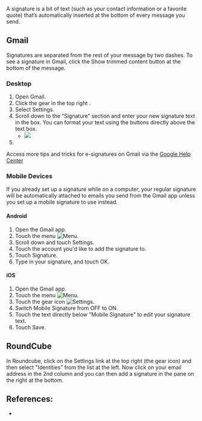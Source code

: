 

A signature is a bit of text (such as your contact information or a favorite quote) that’s automatically inserted at the bottom of every message you send.


## Gmail

Signatures are separated from the rest of your message by two dashes. To see a signature in Gmail, click the Show trimmed content button at the bottom of the message.


### Desktop

1. Open Gmail.
1. Click the gear in the top right .
1. Select Settings.
1. Scroll down to the “Signature” section and enter your new signature text in the box. You can format your text using the buttons directly above the text box.
    * ![](https://lh5.ggpht.com/g99GWJ-B05GnVYnpD54GYrRKGMjLp2vxXujGLmIl6zjRU-y7ohGTHbQekH5_LfKB7xNtyFll=w453)
1. 

Access more tips and tricks for e-signatures on Gmail via the [Google Help Center](https://support.google.com/mail/answer/8395?hl=en)

### Mobile Devices

If you already set up a signature while on a computer, your regular signature will be automatically attached to emails you send from the Gmail app unless you set up a mobile signature to use instead.


#### Android

1. Open the Gmail app.
1. Touch the menu ![Menu](https://lh5.ggpht.com/gnm-ty6mnE6vkedDflD8UzuuSYpoeaGMx1Am3m0zH0OkEAkqv3jGJV3cnjkqH75mrrqn=w18-h18). 
1. Scroll down and touch Settings.
1. Touch the account you'd like to add the signature to.
1. Touch Signature.
1. Type in your signature, and touch OK.

#### iOS

1. Open the Gmail app.
1. Touch the menu ![Menu](https://lh5.ggpht.com/gnm-ty6mnE6vkedDflD8UzuuSYpoeaGMx1Am3m0zH0OkEAkqv3jGJV3cnjkqH75mrrqn=w18-h18).
1. Touch the gear icon ![Settings](https://lh6.ggpht.com/snsP5-ODgFFqVJhxS5La7OAqsAmO-GwYWWERMFPW5R4MXcxp0zUZ5Bq6lRFqrvk92lA=w18-h18).
1. Switch Mobile Signature from OFF to ON.
1. Touch the text directly below "Mobile Signature" to edit your signature text.
1. Touch Save.

## RoundCube

In Roundcube, click on the Settings link at the top right (the gear icon) and then select "Identities" from the list at the left.  Now click on your email address in the 2nd column and you can then add a signature in the pane on the right at the bottom.


## References:

* [](https://support.google.com/mail/answer/8395?hl=en)
